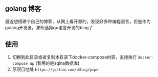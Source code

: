 ## golang 博客
最近想搭建个自己的博客，从网上看开源的，发现好多种编程语言，但是作为golang开发者，果断选择go语言开发的blog了

## 使用
1. 切换到此目录或者复制本目录下docker-compose内容，直接执行 `docker-compose up` (我用的是sqlite数据库)
2. 原项目地址 `https://github.com/b3log/pipe`